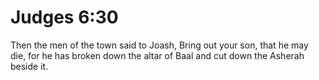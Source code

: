 # Judges 6:30

Then the men of the town said to Joash, Bring out your son, that he may die, for he has broken down the altar of Baal and cut down the Asherah beside it.

